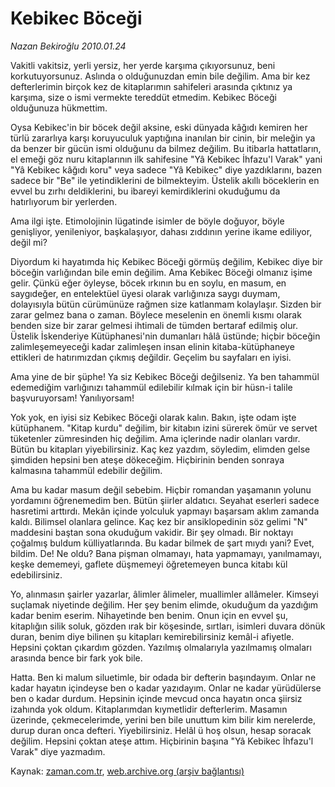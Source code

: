 # Kebikec Böceği

*Nazan Bekiroğlu 2010.01.24*

<tr><td class="metin" colspan="2" style="padding-top: 20px; padding-left: 5px; ">Vakitli vakitsiz, yerli yersiz, her yerde karşıma çıkıyorsunuz, beni korkutuyorsunuz. Aslında o olduğunuzdan emin bile değilim. Ama bir kez defterlerimin birçok kez de kitaplarımın sahifeleri arasında çıktınız ya karşıma, size o ismi vermekte tereddüt etmedim. Kebikec Böceği olduğunuza hükmettim.</td></tr><tr><td class="metin" colspan="2" style="padding-top: 20px; padding-left: 5px; "><p>Oysa Kebikec'in bir böcek değil aksine, eski dünyada kâğıdı kemiren her türlü zararlıya karşı koruyuculuk yaptığına inanılan bir cinin, bir meleğin ya da benzer bir gücün ismi olduğunu da bilmez değilim. Bu itibarla hattatların, el emeği göz nuru kitaplarının ilk sahifesine "Yâ Kebikec İhfazu'l Varak" yani "Yâ Kebikec kâğıdı koru" veya sadece "Yâ Kebikec" diye yazdıklarını, bazen sadece bir "Be" ile yetindiklerini de bilmekteyim. Üstelik akıllı böceklerin en evvel bu zırhı deldiklerini, bu ibareyi kemirdiklerini okuduğumu da hatırlıyorum bir yerlerden.
<p>Ama ilgi işte. Etimolojinin lügatinde isimler de böyle doğuyor, böyle genişliyor, yenileniyor, başkalaşıyor, dahası zıddının yerine ikame ediliyor, değil mi?
<p>Diyordum ki hayatımda hiç Kebikec Böceği görmüş değilim, Kebikec diye bir böceğin varlığından bile emin değilim. Ama Kebikec Böceği olmanız işime gelir. Çünkü eğer öyleyse, böcek ırkının bu en soylu, en masum, en saygıdeğer, en entelektüel üyesi olarak varlığınıza saygı duymam, dolayısıyla bütün cürümünüze rağmen size katlanmam kolaylaşır. Sizden bir zarar gelmez bana o zaman. Böylece meselenin en önemli kısmı olarak benden size bir zarar gelmesi ihtimali de tümden bertaraf edilmiş olur. Üstelik İskenderiye Kütüphanesi'nin dumanları hâlâ üstünde; hiçbir böceğin zalimleşemeyeceği kadar zalimleşen insan elinin kitaba-kütüphaneye ettikleri de hatırımızdan çıkmış değildir. Geçelim bu sayfaları en iyisi.
<p>Ama yine de bir şüphe! Ya siz Kebikec Böceği değilseniz. Ya ben tahammül edemediğim varlığınızı tahammül edilebilir kılmak için bir hüsn-i talile başvuruyorsam! Yanılıyorsam!
<p>Yok yok, en iyisi siz Kebikec Böceği olarak kalın. Bakın, işte odam işte kütüphanem. "Kitap kurdu" değilim, bir kitabın izini sürerek ömür ve servet tüketenler zümresinden hiç değilim. Ama içlerinde nadir olanları vardır. Bütün bu kitapları yiyebilirsiniz. Kaç kez yazdım, söyledim, elimden gelse şimdiden hepsini ben ateşe dökeceğim. Hiçbirinin benden sonraya kalmasına tahammül edebilir değilim.
<p>Ama bu kadar masum değil sebebim. Hiçbir romandan yaşamanın yolunu yordamını öğrenemedim ben. Bütün şiirler aldatıcı. Seyahat eserleri sadece hasretimi arttırdı. Mekân içinde yolculuk yapmayı başarsam aklım zamanda kaldı. Bilimsel olanlara gelince. Kaç kez bir ansiklopedinin söz gelimi "N" maddesini baştan sona okuduğum vakidir. Bir şey olmadı. Bir noktayı çoğalmış buldum külliyatlarında. Bu kadar bilmek de şart mıydı yani? Evet, bildim. De! Ne oldu? Bana pişman olmamayı, hata yapmamayı, yanılmamayı, keşke dememeyi, gaflete düşmemeyi öğretemeyen bunca kitabı kül edebilirsiniz.
<p>Yo, alınmasın şairler yazarlar, âlimler âlimeler, muallimler allâmeler. Kimseyi suçlamak niyetinde değilim. Her şey benim elimde, okuduğum da yazdığım kadar benim eserim. Nihayetinde ben benim. Onun için en evvel şu, kitaplığın silik soluk, gözden ırak bir köşesinde, sırtları, isimleri duvara dönük duran, benim diye bilinen şu kitapları kemirebilirsiniz kemâl-i afiyetle. Hepsini çoktan çıkardım gözden. Yazılmış olmalarıyla yazılmamış olmaları arasında bence bir fark yok bile.
<p>Hatta. Ben ki malum siluetimle, bir odada bir defterin başındayım. Onlar ne kadar hayatın içindeyse ben o kadar yazıdayım. Onlar ne kadar yürüdülerse ben o kadar durdum. Hepsinin içinde mevcud onca hayatın onca şiirsiz izahında yok oldum. Kitaplarımdan kıymetlidir defterlerim. Masamın üzerinde, çekmecelerimde, yerini ben bile unuttum kim bilir kim nerelerde, durup duran onca defteri. Yiyebilirsiniz. Helâl ü hoş olsun, hesap soracak değilim. Hepsini çoktan ateşe attım. Hiçbirinin başına "Yâ Kebikec İhfazu'l Varak" diye yazmadım.<br/></p></p></p></p></p></p></p></p></td></tr>

Kaynak: [zaman.com.tr](http://zaman.com.tr/yazar.do?yazino=943978), [web.archive.org (arşiv bağlantısı)](http://web.archive.org/web/20100207010708/http://www.zaman.com.tr:80/yazar.do?yazino=943978)
